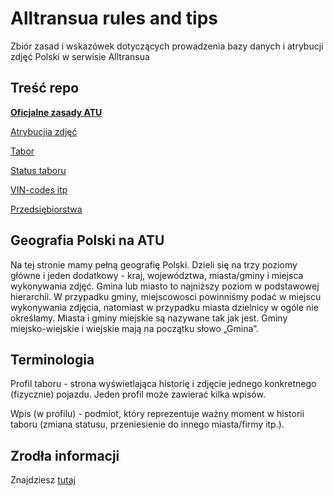 # Alltransua rules and tips

Zbiór zasad i wskazówek dotyczących prowadzenia bazy danych i atrybucji zdjęć Polski w serwisie Alltransua

## Treść repo

[**Oficjalne zasady ATU**](./Zdj%C4%99cia/Readme.md)

[Atrybucjia zdjęć](./Zdj%C4%99cia/Atrybucja.md)

[Tabor](./Tabor/Readme.md)

[Status taboru](./Tabor/Status_taboru.md)

[VIN-codes itp](./Tabor/VINs_producers_etc.md)

[Przedsiębiorstwa](./Przedsi%C4%99biorstwa/Readme.md)

## Geografia Polski na ATU

Na tej stronie mamy pełną geografię Polski. Dzieli się na trzy poziomy główne i jeden dodatkowy - kraj, województwa, miasta/gminy i miejsca wykonywania zdjęć. Gmina lub miasto to najniższy poziom w podstawowej hierarchii. W przypadku gminy, miejscowosci powinniśmy podać w miejscu wykonywania zdjęcia, natomiast w przypadku miasta dzielnicy w ogóle nie określamy. Miasta i gminy miejskie są nazywane tak jak jest. Gminy miejsko-wiejskie i wiejskie mają na początku słowo „Gmina”.

## Terminologia

Profil taboru - strona wyświetlająca historię i zdjęcie jednego konkretnego (fizycznie) pojazdu. Jeden profil może zawierać kilka wpisów.

Wpis (w profilu) - podmiot, który reprezentuje ważny moment w historii taboru (zmiana statusu, przeniesienie do innego miasta/firmy itp.).

## Zrodła informacji

Znajdziesz [tutaj](./Zrdo%C5%82a_informacji.md)
